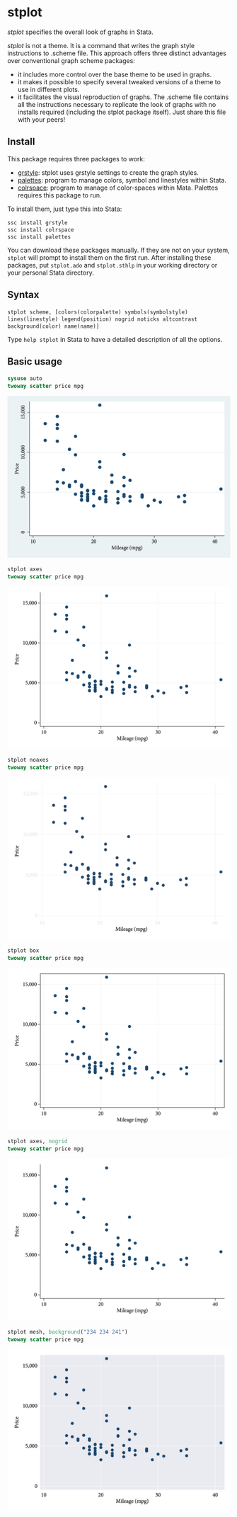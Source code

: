 # stplot
*stplot* specifies the overall look of graphs in Stata.

*stplot* is not a theme. It is a command that writes the graph style instructions to .scheme file. This approach offers three distinct advantages
over conventional graph scheme packages:

- it includes more control over the base theme to be used in graphs.
- it makes it possible to specify several tweaked versions of a theme to use in different plots.
- it facilitates the visual reproduction of graphs. The .scheme file contains all the instructions necessary to replicate the look of graphs with no
installs required (including the stplot package itself). Just share this file with your peers!

## Install

This package requires three packages to work: 

- [grstyle](http://repec.sowi.unibe.ch/stata/grstyle/index.html): stplot uses grstyle settings to create the graph styles.
- [palettes](http://repec.sowi.unibe.ch/stata/palettes/index.html): program to manage colors, symbol and linestyles within Stata.
- [colrspace](https://github.com/benjann/colrspace): program to manage of color-spaces within Mata. Palettes requires this package to run.

To install them, just type this into Stata:

```
ssc install grstyle
ssc install colrspace
ssc install palettes
```

You can download these packages manually. If they are not on your system, `stplot` will prompt to install them on the first run. 
After installing these packages, put `stplot.ado` and `stplot.sthlp` in your working directory or your personal Stata directory.

## Syntax

```
stplot scheme, [colors(colorpalette) symbols(symbolstyle) lines(linestyle) legend(position) nogrid noticks altcontrast background(color) name(name)]
```

Type `help stplot` in Stata to have a detailed description of all the options.

## Basic usage

``` stata
sysuse auto 
twoway scatter price mpg
```

![s2color](https://raw.githubusercontent.com/daniel-alves-fernandes/stplot/main/examples/s2color.png)

``` stata
stplot axes
twoway scatter price mpg
```

![axes](https://raw.githubusercontent.com/daniel-alves-fernandes/stplot/main/examples/axes.png)

``` stata
stplot noaxes
twoway scatter price mpg
```

![noaxes](https://raw.githubusercontent.com/daniel-alves-fernandes/stplot/main/examples/noaxes.png)

``` stata
stplot box
twoway scatter price mpg
```

![box](https://raw.githubusercontent.com/daniel-alves-fernandes/stplot/main/examples/box.png)

``` stata
stplot axes, nogrid
twoway scatter price mpg
```

![nogrid](https://raw.githubusercontent.com/daniel-alves-fernandes/stplot/main/examples/nogrid.png)

```stata
stplot mesh, background("234 234 241")
twoway scatter price mpg
```

![nogrid](https://raw.githubusercontent.com/daniel-alves-fernandes/stplot/main/examples/mesh.png)
